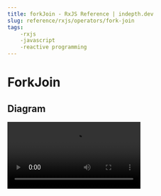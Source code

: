 ```yaml
---
title: forkJoin - RxJS Reference | indepth.dev
slug: reference/rxjs/operators/fork-join
tags:
    -rxjs 
    -javascript 
    -reactive programming
---
```


# ForkJoin

## Diagram

<video>
    <source src="https://images.indepth.dev/references/rxjs/forkJoin.mp4" type="video/mp4">
</video>
